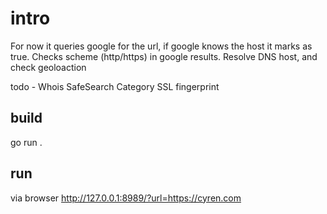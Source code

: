 # intro

For now it queries google for the url, if google knows the host it marks as true.
Checks scheme (http/https) in google results.
Resolve DNS host, and check geoloaction

todo - 
Whois
SafeSearch
Category
SSL fingerprint

## build
go run .

## run
via browser
http://127.0.0.1:8989/?url=https://cyren.com

